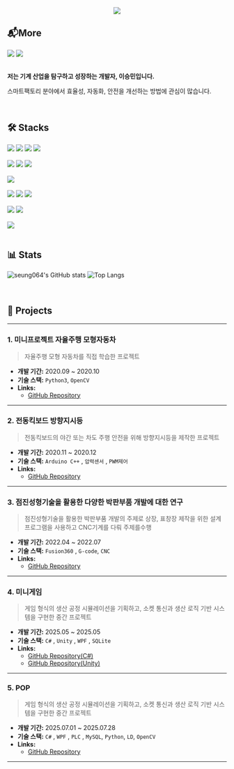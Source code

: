 <!-- 
👋 안녕하세요! 이 템플릿을 사용해 멋진 GitHub 프로필을 만들어보세요.
- [ ] 안의 내용을 자신의 정보로 채워주세요.
- 더 많은 뱃지는 https://shields.io/ 에서 만들 수 있습니다.
- 아이콘은 https://simpleicons.org/ 에서 찾아보세요.
-->


<!-- 타이틀 및 소개 -->
<div align="center">
  <img src="https://capsule-render.vercel.app/api?type=waving&color=auto&height=200§ion=header&text=안녕하세요!%20이승민입니다&fontSize=50" />
  <!-- 
    캡슐 렌더(capsule-render)를 사용하면 멋진 헤더를 쉽게 만들 수 있습니다. 
    https://github.com/kyechan99/capsule-render 에서 더 많은 옵션을 확인하세요.
    &text= 에 원하는 문구를, &height= 에 높이를, &color= 에 색상을 지정할 수 있습니다.
  -->
</div>

<!-- 연락처 -->
<div align="left">
  <h2>📬More</h2>
  <!-- 
    [your-notion-page-url] 부분에 자신의 노션 페이지 주소를 입력하세요.
    [YOUR_GITHUB_ID] 부분에 자신의 GitHub 아이디를 입력하세요.
  -->
  <a href="https://[your-notion-page-url].notion.site/"><img src="https://img.shields.io/badge/Notion-000000?style=for-the-badge&logo=notion&logoColor=white"></a>
  <a href="https://github.com/[YOUR_GITHUB_ID]"><img src="https://img.shields.io/badge/GitHub-181717?style=for-the-badge&logo=github&logoColor=white"></a>
</div>

<br>


<div align="left"> 
  <p><strong>저는 기계 산업을 탐구하고 성장하는 개발자, 이승민입니다.</strong></p>
  <p>스마트팩토리 분야에서 효율성, 자동화, 안전을 개선하는 방법에 관심이 많습니다.</p>
</div>

<br>

<!-- 기술 스택 -->
 <div align="left">
  <h2>🛠️ Stacks</h2>
  
  <div>
    <img src="https://img.shields.io/badge/C%23-239120?style=for-the-badge&logo=c-sharp&logoColor=white"> 
    <img src="https://img.shields.io/badge/C++-00599C?style=for-the-badge&logo=c%2B%2B&logoColor=white">
    <img src="https://img.shields.io/badge/Python-3776AB?style=for-the-badge&logo=python&logoColor=white">
    <img src="https://img.shields.io/badge/C-A8B9CC?style=for-the-badge&logo=c&logoColor=white">
  </div>
  <br>
  <div>
    <img src="https://img.shields.io/badge/.NET-512BD4?style=for-the-badge&logo=dotnet&logoColor=white">
    <img src="https://img.shields.io/badge/WPF-5C2D91?style=for-the-badge&logo=.net&logoColor=white"> 
    <img src="https://img.shields.io/badge/WinForms-8A2BE2?style=for-the-badge&logo=.net&logoColor=white">
  </div>
  <br>
  <div>
    <img src="https://img.shields.io/badge/OpenCV-5C3EE8?style=for-the-badge&logo=opencv&logoColor=white">
  </div>
  <br>
  <div>
    <img src="https://img.shields.io/badge/MSSQL-CC2927?style=for-the-badge&logo=microsoft-sql-server&logoColor=white">
    <img src="https://img.shields.io/badge/MySQL-4479A1?style=for-the-badge&logo=mysql&logoColor=white">
    <img src="https://img.shields.io/badge/SQLite-003B57?style=for-the-badge&logo=sqlite&logoColor=white">
  </div>
  <br>
  <div>
    <img src="https://img.shields.io/badge/Git-F05032?style=for-the-badge&logo=git&logoColor=white">
    <img src="https://img.shields.io/badge/GitHub-181717?style=for-the-badge&logo=github&logoColor=white">
  </div>
  <br>
  <div>
    <img src="https://img.shields.io/badge/PLC-00878F?style=for-the-badge&logo=siemens&logoColor=white">
    <!img src="https://img.shields.io/badge/CAD%20Integration-E63946?style=for-the-badge&logo=autodesk&logoColor=white"-->
  </div>
</div>

<br>

<!-- GitHub 통계 -->
<div align="left">
  <h2>📊 Stats</h2>
  <p>
    <!-- 
      ?username= 뒤에 본인의 GitHub 아이디를 입력하세요.
      &show_icons=true&theme=radical 테마는 여러가지가 있으니, 원하는 테마로 변경할 수 있습니다. 
      (예: dark, radical, merko, gruvbox, tokyonight, onedark, cobalt, synthwave, highcontrast, drastic 등)
    -->
    <img src="https://github-readme-stats.vercel.app/api?username=seung064&show_icons=true&theme=radical" alt="seung064's GitHub stats" />
    <img src="https://github-readme-stats.vercel.app/api/top-langs/?username=seung064&layout=compact&theme=radical" alt="Top Langs" />
  </p>
</div>

<br>

<!-- 주요 프로젝트 -->
<div align="left">
  <h2>📁 Projects</h2>

  ---

  ### 1. 미니프로젝트 자율주행 모형자동차
  > 자율주행 모형 자동차를 직접 학습한 프로젝트
  - **개발 기간:** 2020.09 ~ 2020.10
  - **기술 스택:** `Python3`, `OpenCV`
  - **Links:**
    - [GitHub Repository](https://github.com/self_driving_rc_car)

  ---

  ### 2. 전동킥보드 방향지시등
  > 전동킥보드의 야간 또는 차도 주행 안전을 위해 방향지시등을 제작한 프로젝트
  - **개발 기간:** 2020.11 ~ 2020.12
  - **기술 스택:** `Arduino C++` , `압력센서` , `PWM제어`
  - **Links:**
    - [GitHub Repository](https://github.com/seung064/arduino_turn_signal_kit)

  ---
  
  ### 3. 점진성형기술을 활용한 다양한 박판부품 개발에 대한 연구
  > 점진성형기술을 활용한 박판부품 개발의 주제로 상장, 표창장 제작을 위한 설계프로그램을 사용하고 CNC기계를 다뤄 주제를수행
  - **개발 기간:** 2022.04 ~ 2022.07
  - **기술 스택:** `Fusion360` , `G-code`, `CNC`
  - **Links:**
    - [GitHub Repository](https://github.com/seung064/certificate_project)

  ---

  ### 4. 미니게임
  > 게임 형식의 생산 공정 시뮬레이션을 기획하고, 소켓 통신과 생산 로직 기반 시스템을 구현한 중간 프로젝트
  - **개발 기간:** 2025.05 ~ 2025.05
  - **기술 스택:** `C#` , `Unity` , `WPF` , `SQLite`
  - **Links:**
    - [GitHub Repository(C#)](https://github.com/seung064/Lily)
    - [GitHub Repository(Unity)](https://github.com/seung064/Lily-Unity-.git)
  
  ---
  
  ### 5. POP
  > 게임 형식의 생산 공정 시뮬레이션을 기획하고, 소켓 통신과 생산 로직 기반 시스템을 구현한 중간 프로젝트
  - **개발 기간:** 2025.07.01 ~ 2025.07.28
  - **기술 스택:** `C#` , `WPF` , `PLC` , `MySQL`, `Python`, `LD`, `OpenCV` 
  - **Links:**
    - [GitHub Repository](https://github.com/seung064/POP)
      
  ---


</div>

<br>
